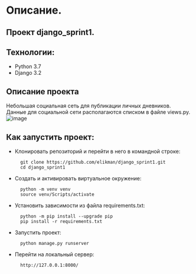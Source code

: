 # Описание.

## Проект django_sprint1.

## Технологии:
* Python 3.7
* Django 3.2

## Описание проекта

Небольшая социальная сеть для публикации личных дневников. Данные для социальной сети располагаются списком в файле views.py.
![image](https://github.com/RiSSoL-86/django_sprint1/assets/110422516/9ac56170-3969-4bd0-b9ba-543f4a3ad8c1)


## Как запустить проект:

* Клонировать репозиторий и перейти в него в командной строке:

        git clone https://github.com/elikman/django_sprint1.git
        cd django_sprint1

* Cоздать и активировать виртуальное окружение:

        python -m venv venv
        source venv/Scripts/activate

* Установить зависимости из файла requirements.txt:

        python -m pip install --upgrade pip
        pip install -r requirements.txt

* Запустить проект:

        python manage.py runserver

* Перейти на локальный сервер:

        http://127.0.0.1:8000/
